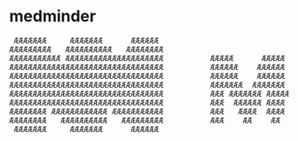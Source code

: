 # medminder

<pre>
 ÆÆÆÆÆÆÆ     ÆÆÆÆÆÆÆ      ÆÆÆÆÆÆ                                                                                                                 
ÆÆÆÆÆÆÆÆÆ   ÆÆÆÆÆÆÆÆÆÆ   ÆÆÆÆÆÆÆÆ                                                                                                                
ÆÆÆÆÆÆÆÆÆÆÆ ÆÆÆÆÆÆÆÆÆÆÆÆÆÆÆÆÆÆÆÆÆ          ÆÆÆÆÆ      ÆÆÆÆÆ                   ÆÆÆÆ ÆÆÆÆÆ      ÆÆÆÆÆ ÆÆÆ                    ÆÆÆÆ                  
ÆÆÆÆÆÆÆÆÆÆÆÆÆÆÆÆÆÆÆÆÆÆÆÆÆÆÆÆÆÆÆÆÆ          ÆÆÆÆÆÆ    ÆÆÆÆÆÆ                   ÆÆÆÆ ÆÆÆÆÆÆ    ÆÆÆÆÆÆ                        ÆÆÆÆ                  
ÆÆÆÆÆÆÆÆÆÆÆÆÆÆÆÆÆÆÆÆÆÆÆÆÆÆÆÆÆÆÆÆÆ          ÆÆÆÆÆÆ    ÆÆÆÆÆÆ  ÆÆÆÆÆÆÆÆ   ÆÆÆÆÆÆÆÆÆÆ ÆÆÆÆÆÆ   ÆÆÆÆÆÆÆ ÆÆÆ  ÆÆÆÆÆÆÆÆÆ   ÆÆÆÆÆÆÆÆÆÆ  ÆÆÆÆÆÆÆÆ ÆÆÆÆÆÆÆ
ÆÆÆÆÆÆÆÆÆÆÆÆÆÆÆÆÆÆÆÆÆÆÆÆÆÆÆÆÆÆÆÆÆ          ÆÆÆÆÆÆÆ  ÆÆÆÆÆÆÆ ÆÆÆÆ   ÆÆÆ ÆÆÆ    ÆÆÆÆ ÆÆÆÆÆÆÆ  ÆÆÆÆÆÆÆ ÆÆÆ  ÆÆÆ   ÆÆÆÆ ÆÆÆÆ   ÆÆÆÆ ÆÆÆ   ÆÆÆÆÆÆÆÆÆ  
ÆÆÆÆÆÆÆÆÆÆÆÆÆÆÆÆÆÆÆÆÆÆÆÆÆÆÆÆÆÆÆÆÆ          ÆÆÆ ÆÆÆÆÆÆÆ ÆÆÆÆÆÆÆÆÆÆÆÆÆÆÆ ÆÆÆ    ÆÆÆÆ ÆÆÆÆÆÆÆÆÆÆÆÆÆÆÆÆ ÆÆÆ  ÆÆÆ    ÆÆÆ ÆÆÆ    ÆÆÆÆÆÆÆÆÆÆÆÆÆÆÆÆÆÆÆ   
ÆÆÆÆÆÆÆÆÆÆÆÆÆÆÆÆÆÆÆÆÆÆÆÆÆÆÆÆÆÆÆÆÆ          ÆÆÆ  ÆÆÆÆÆÆ ÆÆÆÆ ÆÆÆ    ÆÆÆ ÆÆÆ    ÆÆÆÆ ÆÆÆÆ ÆÆÆÆÆÆ ÆÆÆÆ ÆÆÆ  ÆÆÆ    ÆÆÆ ÆÆÆ    ÆÆÆÆ ÆÆÆ    ÆÆ ÆÆÆÆ   
ÆÆÆÆÆÆÆÆ ÆÆÆÆÆÆÆÆÆÆÆÆ ÆÆÆÆÆÆÆÆÆÆÆ          ÆÆÆ   ÆÆÆÆ  ÆÆÆÆ ÆÆÆÆÆÆÆÆÆÆ ÆÆÆÆÆÆÆÆÆÆÆ ÆÆÆÆ ÆÆÆÆÆ  ÆÆÆÆ ÆÆÆ  ÆÆÆ    ÆÆÆ ÆÆÆÆÆÆÆÆÆÆÆ ÆÆÆÆÆÆÆÆÆ ÆÆÆÆ   
ÆÆÆÆÆÆÆÆ   ÆÆÆÆÆÆÆÆÆÆ   ÆÆÆÆÆÆÆÆÆ          ÆÆÆ    ÆÆ    ÆÆ     ÆÆÆÆ      ÆÆÆÆÆ ÆÆ   ÆÆ    ÆÆ    ÆÆ   ÆÆ  ÆÆÆ    ÆÆ    ÆÆÆÆÆ ÆÆ    ÆÆÆÆÆ    ÆÆÆ   
 ÆÆÆÆÆÆÆ     ÆÆÆÆÆÆÆ      ÆÆÆÆÆÆ                                                                                                                 
</pre>
